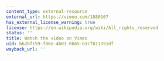 ```yaml
---
content_type: external-resource
external_url: https://vimeo.com/1880167
has_external_license_warning: true
license: https://en.wikipedia.org/wiki/All_rights_reserved
status: ''
title: Watch the video on Vimeo
uid: b62bf159-f86e-4b03-8b65-b3cf811351df
wayback_url: ''
---
```

